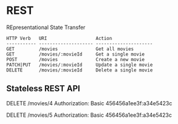 # REST

REpresentational
State
Transfer

```text
HTTP Verb   URI                  Action
----------- -------------------- ---------------------
GET         /movies              Get all movies
GET         /movies/:movieId     Get a single movie
POST        /movies              Create a new movie
PATCH|PUT   /movies/:movieId     Update a single movie
DELETE      /movies/:movieId     Delete a single movie
```

## Stateless REST API

DELETE /movies/4
Authorization: Basic 456456a1ee3f:a34e5423c

DELETE /movies/5
Authorization: Basic 456456a1ee3f:a34e5423c
